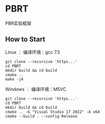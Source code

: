 # PBRT
PBR实验框架

## How to Start
Linux ： 编译环境：gcc 7.5
```
git clone --recursive 'https...'
cd PBRT
mkdir build && cd build
cmake ..
make -j4
```
Windows ： 编译环境：MSVC
```
git clone --recursive 'https...'
cd PBRT
mkdir build && cd build
cmake .. -G "Visual Studio 17 2022" -A x64
cmake --build . --config Release
```

